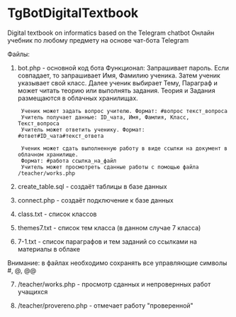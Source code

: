 # TgBotDigitalTextbook
Digital textbook on informatics based on the Telegram chatbot
Онлайн учебник по любому предмету на основе чат-бота Telegram

Файлы:

1) bot.php - основной код бота
	Функционал:
		Запрашивает пароль. Если совпадает, то запрашивает Имя, Фамилию ученика.
		Затем ученик указывает свой класс.
		Далее ученик выбирает Тему, Параграф и может читать теорию или выполнять задания.
		Теория и Задания размещаются в облачных хранилищах.
		
		Ученик может задать вопрос учителю. Формат: #вопрос текст_вопроса
		Учитель получает данные: ID_чата, Имя, Фамлия, Класс, Текст_вопроса
		Учитель может ответить ученику. Формат: #ответ#ID_чата#текст_ответа
		
		Ученик может сдать выполненную работу в виде ссылки на документ в облачном хранилище.
		Формат: #работа ссылка_на_файл
		Учитель может просмотреть сданные работы с помощью файла /teacher/works.php

2) create_table.sql - создаёт таблицы в базе данных

3) connect.php - создаёт подключение к базе данных

4) class.txt - список классов

5) themes7.txt - список тем класса (в данном случае 7 класса)

6) 7-1.txt - список параграфов и тем заданий со ссылками на материалы в облаке

Внимание: в файлах необходимо сохранять все управляющие символы #, @, @@

7) /teacher/works.php - просмотр сданных и непровернных работ учащихся

8) /teacher/provereno.php - отмечает работу "проверенной"